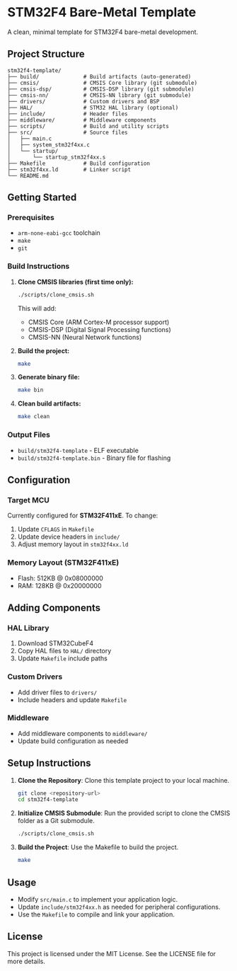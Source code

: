 # STM32F4 Bare-Metal Template

A clean, minimal template for STM32F4 bare-metal development.

## Project Structure

```
stm32f4-template/
├── build/              # Build artifacts (auto-generated)
├── cmsis/              # CMSIS Core library (git submodule)
├── cmsis-dsp/          # CMSIS-DSP library (git submodule)
├── cmsis-nn/           # CMSIS-NN library (git submodule)
├── drivers/            # Custom drivers and BSP
├── HAL/                # STM32 HAL library (optional)
├── include/            # Header files
├── middleware/         # Middleware components
├── scripts/            # Build and utility scripts
├── src/                # Source files
│   ├── main.c
│   ├── system_stm32f4xx.c
│   └── startup/
│       └── startup_stm32f4xx.s
├── Makefile            # Build configuration
├── stm32f4xx.ld        # Linker script
└── README.md
```

## Getting Started

### Prerequisites
- `arm-none-eabi-gcc` toolchain
- `make`
- `git`

### Build Instructions

1. **Clone CMSIS libraries (first time only):**
   ```bash
   ./scripts/clone_cmsis.sh
   ```

   This will add:
   - CMSIS Core (ARM Cortex-M processor support)
   - CMSIS-DSP (Digital Signal Processing functions)
   - CMSIS-NN (Neural Network functions)

2. **Build the project:**
   ```bash
   make
   ```

3. **Generate binary file:**
   ```bash
   make bin
   ```

4. **Clean build artifacts:**
   ```bash
   make clean
   ```

### Output Files
- `build/stm32f4-template` - ELF executable
- `build/stm32f4-template.bin` - Binary file for flashing

## Configuration

### Target MCU
Currently configured for **STM32F411xE**. To change:
1. Update `CFLAGS` in `Makefile`
2. Update device headers in `include/`
3. Adjust memory layout in `stm32f4xx.ld`

### Memory Layout (STM32F411xE)
- Flash: 512KB @ 0x08000000
- RAM: 128KB @ 0x20000000

## Adding Components

### HAL Library
1. Download STM32CubeF4
2. Copy HAL files to `HAL/` directory
3. Update `Makefile` include paths

### Custom Drivers
- Add driver files to `drivers/`
- Include headers and update `Makefile`

### Middleware
- Add middleware components to `middleware/`
- Update build configuration as needed

## Setup Instructions

1. **Clone the Repository**: Clone this template project to your local machine.
   
   ```bash
   git clone <repository-url>
   cd stm32f4-template
   ```

2. **Initialize CMSIS Submodule**: Run the provided script to clone the CMSIS folder as a Git submodule.

   ```bash
   ./scripts/clone_cmsis.sh
   ```

3. **Build the Project**: Use the Makefile to build the project.

   ```bash
   make
   ```

## Usage

- Modify `src/main.c` to implement your application logic.
- Update `include/stm32f4xx.h` as needed for peripheral configurations.
- Use the `Makefile` to compile and link your application.

## License

This project is licensed under the MIT License. See the LICENSE file for more details.
